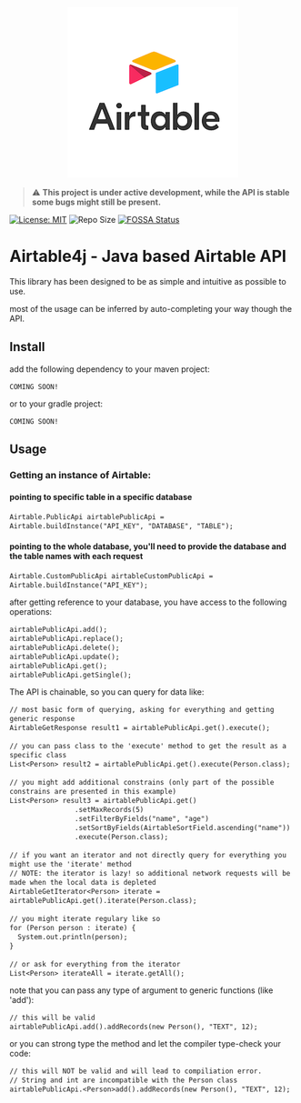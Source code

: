 <p align="center">
  <img width="300" height="300" src="https://github.com/tchvu3/Airtable4j/blob/master/src/main/resources/company-logo.png">
</p>

> :warning: **This project is under active development, while the API is stable some bugs might still be present.**

[![License: MIT](https://img.shields.io/badge/License-MIT-brightgreen.svg)](https://opensource.org/licenses/MIT)
![Repo Size](https://img.shields.io/github/repo-size/tchvu3/Airtable4j)
[![FOSSA Status](https://app.fossa.com/api/projects/git%2Bgithub.com%2Ftchvu3%2FAirtable4j.svg?type=shield)](https://app.fossa.com/projects/git%2Bgithub.com%2Ftchvu3%2FAirtable4j?ref=badge_shield)

[//]: # ([![Downloads]&#40;https://pepy.tech/badge/global-chem&#41;]&#40;https://pepy.tech/project/global-chem&#41;)

# Airtable4j - Java based Airtable API

This library has been designed to be as simple and intuitive as possible to use.

most of the usage can be inferred by auto-completing your way though the API.

## Install
add the following dependency to your maven project:
```
COMING SOON!
```

or to your gradle project:
```
COMING SOON!
```

## Usage

### Getting an instance of Airtable:

#### pointing to specific table in a specific database
```
Airtable.PublicApi airtablePublicApi = Airtable.buildInstance("API_KEY", "DATABASE", "TABLE");
```

#### pointing to the whole database, you'll need to provide the database and the table names with each request
```
Airtable.CustomPublicApi airtableCustomPublicApi = Airtable.buildInstance("API_KEY");
```

after getting reference to your database,
you have access to the following operations:

```
airtablePublicApi.add();
airtablePublicApi.replace();
airtablePublicApi.delete();
airtablePublicApi.update();
airtablePublicApi.get();
airtablePublicApi.getSingle();
```

The API is chainable, so you can query for data like:

```
// most basic form of querying, asking for everything and getting generic response
AirtableGetResponse result1 = airtablePublicApi.get().execute();

// you can pass class to the 'execute' method to get the result as a specific class
List<Person> result2 = airtablePublicApi.get().execute(Person.class);

// you might add additional constrains (only part of the possible constrains are presented in this example)
List<Person> result3 = airtablePublicApi.get()
                .setMaxRecords(5)
                .setFilterByFields("name", "age")
                .setSortByFields(AirtableSortField.ascending("name"))
                .execute(Person.class);
                
// if you want an iterator and not directly query for everything you might use the 'iterate' method
// NOTE: the iterator is lazy! so additional network requests will be made when the local data is depleted
AirtableGetIterator<Person> iterate = airtablePublicApi.get().iterate(Person.class);

// you might iterate regulary like so
for (Person person : iterate) {
  System.out.println(person);
}

// or ask for everything from the iterator
List<Person> iterateAll = iterate.getAll();
```

note that you can pass any type of argument to generic functions (like 'add'):

```
// this will be valid
airtablePublicApi.add().addRecords(new Person(), "TEXT", 12);
```

or you can strong type the method and let the compiler type-check your code:

```
// this will NOT be valid and will lead to compiliation error.
// String and int are incompatible with the Person class
airtablePublicApi.<Person>add().addRecords(new Person(), "TEXT", 12);
```
